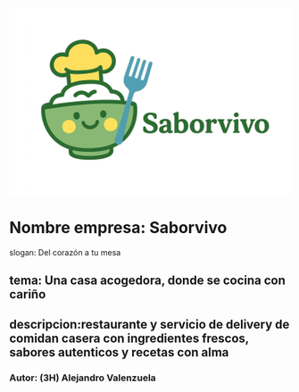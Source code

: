 ![logo](logo.png)

# Nombre empresa: Saborvivo
 slogan: Del corazón a tu mesa

## tema: Una casa acogedora, donde se cocina con cariño


## descripcion:restaurante y servicio de delivery de comidan casera con ingredientes frescos, sabores autenticos y recetas con alma


### Autor: (3H) Alejandro Valenzuela
